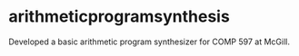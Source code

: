 # arithmeticprogramsynthesis
Developed a basic arithmetic program synthesizer for COMP 597 at McGill.
